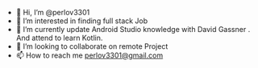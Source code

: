 - 👋 Hi, I’m @perlov3301
- 👀 I’m interested in finding full stack Job
- 🌱 I’m currently update Android Studio knowledge  with David Gassner . And attend to learn Kotlin.
- 💞️ I’m looking to collaborate on remote Project
- 📫 How to reach me perlov3301@gmail.com 

<!---
perlov3301/perlov3301 is a ✨ special ✨ repository because its `README.md` (this file) appears on your GitHub profile.
You can click the Preview link to take a look at your changes.
--->
